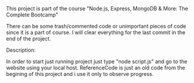 This project is part of the course "Node.js, Express, MongoDB & More: The Complete Bootcamp"

There can be some trash/commented code or unimportant pieces of code since it is a part of course. I will clear everything for the last commit in the end of the project.

Description:

In order to start just running project just type "node script.js" and go to the website using your local host.
ReferenceCode is just an old code from the begining of this project and i use it only to observe progress. 